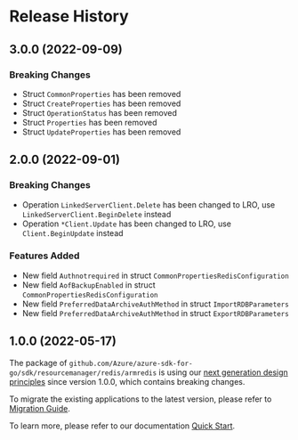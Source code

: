 # Release History

## 3.0.0 (2022-09-09)
### Breaking Changes

- Struct `CommonProperties` has been removed
- Struct `CreateProperties` has been removed
- Struct `OperationStatus` has been removed
- Struct `Properties` has been removed
- Struct `UpdateProperties` has been removed


## 2.0.0 (2022-09-01)
### Breaking Changes

- Operation `LinkedServerClient.Delete` has been changed to LRO, use `LinkedServerClient.BeginDelete` instead
- Operation `*Client.Update` has been changed to LRO, use `Client.BeginUpdate` instead

### Features Added

- New field `Authnotrequired` in struct `CommonPropertiesRedisConfiguration`
- New field `AofBackupEnabled` in struct `CommonPropertiesRedisConfiguration`
- New field `PreferredDataArchiveAuthMethod` in struct `ImportRDBParameters`
- New field `PreferredDataArchiveAuthMethod` in struct `ExportRDBParameters`


## 1.0.0 (2022-05-17)

The package of `github.com/Azure/azure-sdk-for-go/sdk/resourcemanager/redis/armredis` is using our [next generation design principles](https://azure.github.io/azure-sdk/general_introduction.html) since version 1.0.0, which contains breaking changes.

To migrate the existing applications to the latest version, please refer to [Migration Guide](https://aka.ms/azsdk/go/mgmt/migration).

To learn more, please refer to our documentation [Quick Start](https://aka.ms/azsdk/go/mgmt).
